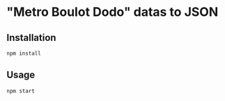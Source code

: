 # "Metro Boulot Dodo" datas to JSON

## Installation

```bash
npm install
```

## Usage

```bash
npm start
```
